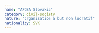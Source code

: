 ```yaml
---
name: "AFCEA Slovakia"
category: civil-society
nature: "Organisation à but non lucratif"
nationality: SVK
---
```

    